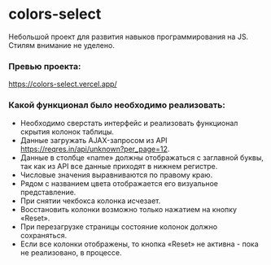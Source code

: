 # colors-select
Небольшой проект для развития навыков программирования на JS. Стилям внимание не уделено.

### Превью проекта:

https://colors-select.vercel.app/

### Какой функционал было необходимо реализовать:

* Необходимо сверстать интерфейс и реализовать функционал скрытия колонок таблицы.
* Данные загружать AJAX-запросом из API https://reqres.in/api/unknown?per_page=12.
* Данные в столбце «name» должны отображаться с заглавной буквы, так как из API все данные приходят в нижнем регистре. 
* Числовые значения выравниваются по правому краю. 
* Рядом с названием цвета отображается его визуальное представление. 
* При снятии чекбокса колонка исчезает.
* Восстановить колонки возможно только нажатием на кнопку «Reset». 
* При перезагрузке страницы состояние колонок должно сохраняться.
* Если все колонки отображены, то кнопка «Reset» не активна - пока не реализовано, в процессе.
